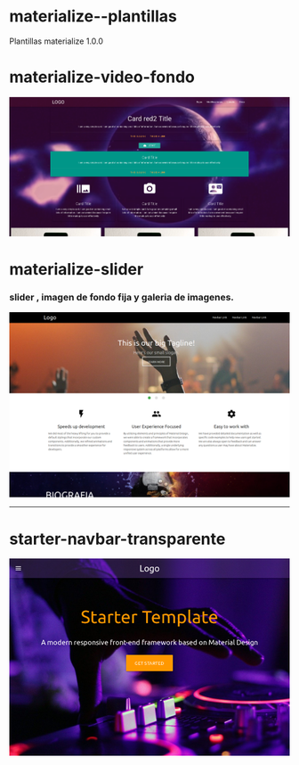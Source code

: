 # materialize--plantillas
Plantillas materialize 1.0.0
# materialize-video-fondo
![Alt Text](fondo_video1.png)
# materialize-slider
### slider , imagen de fondo fija y galeria de imagenes.
![Alt text](materialize_slider.png)
*********************************
# starter-navbar-transparente
![Alt text](navbar_transp.png)

